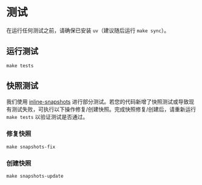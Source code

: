 # 测试

在运行任何测试之前，请确保已安装 `uv`（建议随后运行 `make sync`）。

## 运行测试

```
make tests
```

## 快照测试

我们使用 [inline-snapshots](https://15r10nk.github.io/inline-snapshot/latest/) 进行部分测试。若您的代码新增了快照测试或导致现有测试失败，可执行以下操作修复/创建快照。完成快照修复/创建后，请重新运行 `make tests` 以验证测试是否通过。

### 修复快照

```
make snapshots-fix
```

### 创建快照

```
make snapshots-update
```